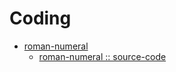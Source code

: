 # Coding

 * [roman-numeral](../master/coding/roman-numeral/)
    * [roman-numeral :: source-code](../master/coding/roman-numeral/romanNum.js)

